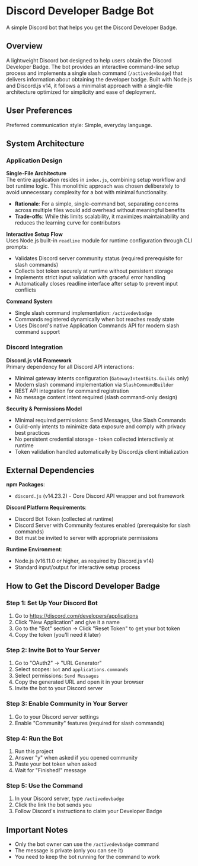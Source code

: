 # Discord Developer Badge Bot

A simple Discord bot that helps you get the Discord Developer Badge.

## Overview

A lightweight Discord bot designed to help users obtain the Discord Developer Badge. The bot provides an interactive command-line setup process and implements a single slash command (`/activedevbadge`) that delivers information about obtaining the developer badge. Built with Node.js and Discord.js v14, it follows a minimalist approach with a single-file architecture optimized for simplicity and ease of deployment.

## User Preferences

Preferred communication style: Simple, everyday language.

## System Architecture

### Application Design

**Single-File Architecture**  
The entire application resides in `index.js`, combining setup workflow and bot runtime logic. This monolithic approach was chosen deliberately to avoid unnecessary complexity for a bot with minimal functionality.

- **Rationale**: For a simple, single-command bot, separating concerns across multiple files would add overhead without meaningful benefits
- **Trade-offs**: While this limits scalability, it maximizes maintainability and reduces the learning curve for contributors

**Interactive Setup Flow**  
Uses Node.js built-in `readline` module for runtime configuration through CLI prompts:

- Validates Discord server community status (required prerequisite for slash commands)
- Collects bot token securely at runtime without persistent storage
- Implements strict input validation with graceful error handling
- Automatically closes readline interface after setup to prevent input conflicts

**Command System**  
- Single slash command implementation: `/activedevbadge`
- Commands registered dynamically when bot reaches ready state
- Uses Discord's native Application Commands API for modern slash command support

### Discord Integration

**Discord.js v14 Framework**  
Primary dependency for all Discord API interactions:

- Minimal gateway intents configuration (`GatewayIntentBits.Guilds` only)
- Modern slash command implementation via `SlashCommandBuilder`
- REST API integration for command registration
- No message content intent required (slash command-only design)

**Security & Permissions Model**  
- Minimal required permissions: Send Messages, Use Slash Commands
- Guild-only intents to minimize data exposure and comply with privacy best practices
- No persistent credential storage - token collected interactively at runtime
- Token validation handled automatically by Discord.js client initialization

## External Dependencies

**npm Packages**:
- `discord.js` (v14.23.2) - Core Discord API wrapper and bot framework

**Discord Platform Requirements**:
- Discord Bot Token (collected at runtime)
- Discord Server with Community features enabled (prerequisite for slash commands)
- Bot must be invited to server with appropriate permissions

**Runtime Environment**:
- Node.js (v16.11.0 or higher, as required by Discord.js v14)
- Standard input/output for interactive setup process

## How to Get the Discord Developer Badge

### Step 1: Set Up Your Discord Bot
1. Go to https://discord.com/developers/applications
2. Click "New Application" and give it a name
3. Go to the "Bot" section → Click "Reset Token" to get your bot token
4. Copy the token (you'll need it later)

### Step 2: Invite Bot to Your Server
1. Go to "OAuth2" → "URL Generator"
2. Select scopes: `bot` and `applications.commands`
3. Select permissions: `Send Messages`
4. Copy the generated URL and open it in your browser
5. Invite the bot to your Discord server

### Step 3: Enable Community in Your Server
1. Go to your Discord server settings
2. Enable "Community" features (required for slash commands)

### Step 4: Run the Bot
1. Run this project
2. Answer "y" when asked if you opened community
3. Paste your bot token when asked
4. Wait for "Finished!" message

### Step 5: Use the Command
1. In your Discord server, type `/activedevbadge`
2. Click the link the bot sends you
3. Follow Discord's instructions to claim your Developer Badge

## Important Notes
- Only the bot owner can use the `/activedevbadge` command
- The message is private (only you can see it)
- You need to keep the bot running for the command to work
